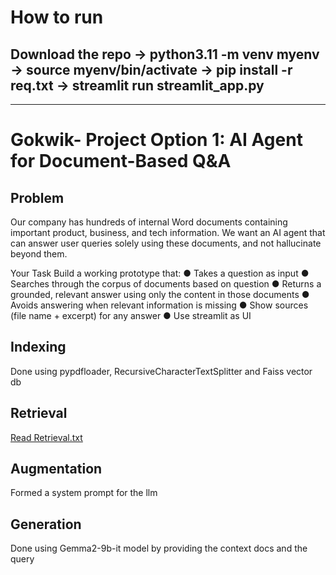 # How to run
## Download the repo -> python3.11 -m venv myenv -> source myenv/bin/activate -> pip install -r req.txt -> streamlit run streamlit_app.py

-----------------------------------------------------------------------------------------------------------------------------------------------------------

# Gokwik- Project Option 1: AI Agent for Document-Based Q&A
## Problem
Our company has hundreds of internal Word documents containing important product,
business, and tech information. We want an AI agent that can answer user queries solely
using these documents, and not hallucinate beyond them.

Your Task
Build a working prototype that:
● Takes a question as input
● Searches through the corpus of documents based on question
● Returns a grounded, relevant answer using only the content in those documents
● Avoids answering when relevant information is missing
● Show sources (file name + excerpt) for any answer
● Use streamlit as UI


## Indexing 
Done using pypdfloader, RecursiveCharacterTextSplitter and Faiss vector db

## Retrieval
[Read Retrieval.txt](./Retrieval.txt)

## Augmentation
Formed a system prompt for the llm

## Generation
Done using Gemma2-9b-it model by providing the context docs and the query



